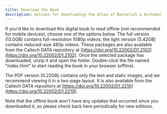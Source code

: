 ```yaml
---
title: Download the Book
description: Options for downloading the Atlas of Bacterial & Archaeal Cell Structure as a zipped package to read offline, with full-resolution or reduced-size videos
---
```

If you'd like to download this digital book to read offline (not recommended
for mobile devices), choose one of the options below. The full version (13.0GB)
contains full-resolution 1080p videos; the light version (5.42GB) contains
reduced-size 480p videos. These packages are also available from the Caltech
DATA repository at
[https://doi.org/10.22002/D1.2102](https://doi.org/10.22002/D1.2102). Once the selected package has downloaded, unzip it and open the folder. Double-click the file named "index.html" to start reading the book in your browser (offline). 

The PDF version (0.22GB) contains only the text and static images, and we recommend viewing it in a two-page layout. It is also available from the Caltech DATA repository at [https://doi.org/10.22002/D1.2210](https://doi.org/10.22002/D1.2210).

Note that the offline book won't have any updates that occurred since you downloaded it, so please check back here periodically for new editions.
